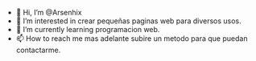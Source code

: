 - 👋 Hi, I’m @Arsenhix
- 👀 I’m interested in  crear pequeñas paginas web para diversos usos.
- 🌱 I’m currently learning programacion web.
- 📫 How to reach me  mas adelante subire un metodo para que puedan contactarme.

<!---
Arsenhix/Arsenhix is a ✨ special ✨ repository because its `README.md` (this file) appears on your GitHub profile.
You can click the Preview link to take a look at your changes.
--->
